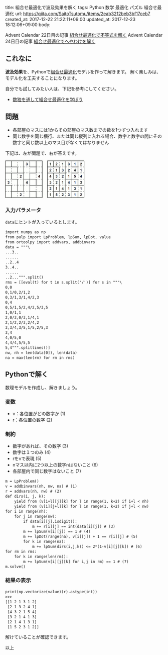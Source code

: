 title: 組合せ最適化で波及効果を解く
tags: Python 数学 最適化 パズル 組合せ最適化
url: https://qiita.com/SaitoTsutomu/items/2eab3212beb3bf17ceb7
created_at: 2017-12-22 21:22:11+09:00
updated_at: 2017-12-23 18:12:06+09:00
body:

Advent Calendar 22日目の記事 [組合せ最適化で不等式を解く](https://qiita.com/SaitoTsutomu/items/ed0fe93f9f765262b890)
Advent Calendar 24日目の記事 [組合せ最適化でへやわけを解く](https://qiita.com/SaitoTsutomu/items/82c670fd5aba8bad081d)


## これなに

**波及効果**を、Pythonで[組合せ最適化](https://qiita.com/SaitoTsutomu/items/bfbf4c185ed7004b5721)モデルを作って解きます。
解く楽しみは、モデル化を工夫することになります。

自分でも試してみたい人は、下記を参考にしてください。

- [数独を通して組合せ最適化を学ぼう](https://qiita.com/SaitoTsutomu/items/bd09190d8a02432b3f16)

## 問題
* 各部屋のマスには1からその部屋のマス数までの数を1つずつ入れます
* 同じ数字を同じ横行、または同じ縦列に入れる場合、数字と数字の間にその数字と同じ数以上のマス目がなくてはなりません

下記は、左が問題で、右が答えです。

![](https://raw.githubusercontent.com/SaitoTsutomu/opt4puzzle/master/pic/ripple.png)

### 入力パラメータ

`data`にヒントが入っているとします。

```py3:python
import numpy as np
from pulp import LpProblem, lpSum, lpDot, value
from ortoolpy import addvars, addbinvars
data = """\
...3..
......
..2..4
3..4..
......
..2...""".split()
rms = [[eval(t) for t in s.split('/')] for s in """\
0,0
0,1/0,2/1,2
0,3/1,3/1,4/2,3
0,4
0,5/1,5/2,4/2,5/3,5
1,0/1,1
2,0/3,0/3,1/4,1
2,1/2,2/3,2/4,2
3,3/4,3/5,1/5,2/5,3
3,4
4,0/5,0
4,4/4,5/5,5
5,4""".splitlines()]
nw, nh = len(data[0]), len(data)
na = max(len(rm) for rm in rms)
```

## Pythonで解く

数理モデルを作成し、解きましょう。

### 変数
* v：各位置がどの数字か (1)
* r：各位置の数字 (2)

### 制約
* 数字があれば、その数字 (3)
* 数字は１つのみ (4)
* rをvで表現 (5)
* nマス以内に2つ以上の数字nはないこと (6)
* 各部屋内で同じ数字はないこと (7)

```py3:python
m = LpProblem()
v = addbinvars(nh, nw, na) # (1)
r = addvars(nh, nw) # (2)
def dirs(i, j, k):
    yield from (v[i+l][j][k] for l in range(1, k+2) if i+l < nh)
    yield from (v[i][j+l][k] for l in range(1, k+2) if j+l < nw)
for i in range(nh):
    for j in range(nw):
        if data[i][j].isdigit():
            m += r[i][j] == int(data[i][j]) # (3)
        m += lpSum(v[i][j]) == 1 # (4)
        m += lpDot(range(na), v[i][j]) + 1 == r[i][j] # (5)
        for k in range(na):
            m += lpSum(dirs(i,j,k)) <= 2*(1-v[i][j][k]) # (6)
for rm in rms:
    for k in range(len(rm)):
        m += lpSum(v[i][j][k] for i,j in rm) == 1 # (7)
m.solve()
```

### 結果の表示

```py3:python
print(np.vectorize(value)(r).astype(int))
>>>
[[1 2 1 3 1 2]
 [2 1 3 2 4 1]
 [4 3 2 1 5 4]
 [3 2 1 4 1 3]
 [2 1 4 1 3 1]
 [1 5 2 3 1 2]]
```

解けていることが確認できます。

以上

